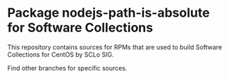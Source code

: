 # Package nodejs-path-is-absolute for Software Collections

This repository contains sources for RPMs that are used
to build Software Collections for CentOS by SCLo SIG.

Find other branches for specific sources.
